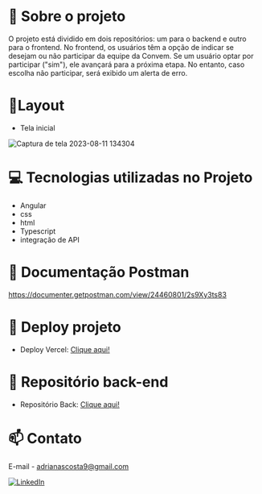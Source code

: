 # 📖 Sobre o projeto
O projeto está dividido em dois repositórios: um para o backend e outro para o frontend. No frontend, os usuários têm a opção de indicar se desejam ou não participar da equipe da Convem. Se um usuário optar por participar ("sim"), ele avançará para a próxima etapa. No entanto, caso escolha não participar, será exibido um alerta de erro.

# 📱Layout 

- Tela inicial

![Captura de tela 2023-08-11 134304](https://github.com/Adrianaramss/Convem-Front/assets/111310311/324b54e0-733a-4b78-a478-eee9eff503c1)


# 💻 Tecnologias utilizadas no Projeto
- Angular 
- css
- html
- Typescript 
- integração de API 

# 🔗 Documentação Postman

https://documenter.getpostman.com/view/24460801/2s9Xy3ts83
# 🔗 Deploy projeto
- Deploy Vercel: [Clique aqui!](https://convem-front-adriana.vercel.app/)

# 🔗 Repositório back-end
- Repositório Back: [Clique aqui!](https://github.com/Adrianaramss/Convem---back)
  
# 📫 Contato
E-mail - adrianascosta9@gmail.com

[![LinkedIn](https://img.shields.io/badge/LinkedIn-0077B5?style=for-the-badge&logo=linkedin&logoColor=white)](https://www.linkedin.com/in/adriana-ramss/)
